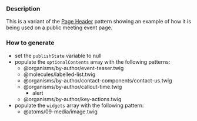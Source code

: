 ### Description
This is a variant of the [Page Header](./?p=organisms-page-header) pattern showing an example of how it is being used on a public meeting event page.

### How to generate
* set the `publishState` variable to null
* populate the `optionalContents` array with the following patterns:
  * @organisms/by-author/event-teaser.twig
  * @molecules/labelled-list.twig
   * @organisms/by-author/contact-components/contact-us.twig
  * @organisms/by-author/callout-time.twig
    * alert
  * @organisms/by-author/key-actions.twig
* populate the `widgets` array with the following pattern:
  * @atoms/09-media/image.twig
